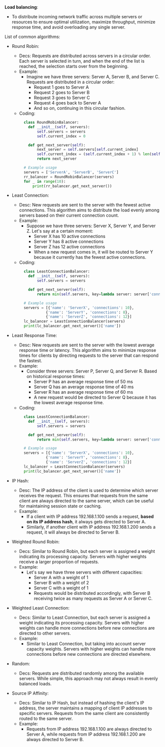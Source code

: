 **Load balancing**: 
  - To distribute incoming network traffic across multiple servers or resources to ensure optimal utilization, maximize throughput, minimize response time, and avoid overloading any single server.

List of common algorithms:
  - Round Robin: 
    - Decs: Requests are distributed across servers in a circular order. Each server is selected in turn, and when the end of the list is reached, the selection starts over from the beginning.
    - Example:
      - Imagine we have three servers: Server A, Server B, and Server C. Requests are distributed in a circular order:
        - Request 1 goes to Server A
        - Request 2 goes to Server B
        - Request 3 goes to Server C
        - Request 4 goes back to Server A
        - And so on, continuing in this circular fashion.
    - Coding:
      ```python
        class RoundRobinBalancer:
          def __init__(self, servers):
              self.servers = servers
              self.current_index = 0

          def get_next_server(self):
              next_server = self.servers[self.current_index]
              self.current_index = (self.current_index + 1) % len(self.servers)
              return next_server

        # Example usage
        servers = ['ServerA', 'ServerB', 'ServerC']
        rr_balancer = RoundRobinBalancer(servers)
        for _ in range(10):
            print(rr_balancer.get_next_server())
      ```

  - Least Connection: 
    - Desc: New requests are sent to the server with the fewest active connections. This algorithm aims to distribute the load evenly among servers based on their current connection count.
    - Example:
      - Suppose we have three servers: Server X, Server Y, and Server Z. Let's say at a certain moment:
        - Server X has 10 active connections
        - Server Y has 8 active connections
        - Server Z has 12 active connections
        - When a new request comes in, it will be routed to Server Y because it currently has the fewest active connections.
    - Coding:
      ```python
        class LeastConnectionBalancer:
          def __init__(self, servers):
              self.servers = servers

          def get_next_server(self):
              return min(self.servers, key=lambda server: server['connections'])

        # Example usage
        servers = [{'name': 'ServerX', 'connections': 10},
                  {'name': 'ServerY', 'connections': 8},
                  {'name': 'ServerZ', 'connections': 12}]
        lc_balancer = LeastConnectionBalancer(servers)
        print(lc_balancer.get_next_server()['name'])
      ```

  - Least Response Time: 
    - Desc: New requests are sent to the server with the lowest average response time or latency. This algorithm aims to minimize response times for clients by directing requests to the server that can respond the fastest.
    - Example:
      - Consider three servers: Server P, Server Q, and Server R. Based on historical response times:
        - Server P has an average response time of 50 ms
        - Server Q has an average response time of 40 ms
        - Server R has an average response time of 60 ms
        - A new request would be directed to Server Q because it has the lowest average response time.
    - Coding:
      ```python
        class LeastConnectionBalancer:
          def __init__(self, servers):
              self.servers = servers

          def get_next_server(self):
              return min(self.servers, key=lambda server: server['connections'])

        # Example usage
        servers = [{'name': 'ServerX', 'connections': 10},
                  {'name': 'ServerY', 'connections': 8},
                  {'name': 'ServerZ', 'connections': 12}]
        lc_balancer = LeastConnectionBalancer(servers)
        print(lc_balancer.get_next_server()['name'])
      ```

  - IP Hash: 
    - Desc: The IP address of the client is used to determine which server receives the request. This ensures that requests from the same client are always directed to the same server, which can be useful for maintaining session state or caching.
    - Example:
      - If a client with IP address 192.168.1.100 sends a request, **based on its IP address hash**, it always gets directed to Server A. 
      - Similarly, if another client with IP address 192.168.1.200 sends a request, it will always be directed to Server B.

  - Weighted Round Robin: 
    - Decs: Similar to Round Robin, but each server is assigned a weight indicating its processing capacity. Servers with higher weights receive a larger proportion of requests.
    - Example:
      - Let's say we have three servers with different capacities:
        - Server A with a weight of 1
        - Server B with a weight of 2
        - Server C with a weight of 1
        - Requests would be distributed accordingly, with Server B receiving twice as many requests as Server A or Server C.

  - Weighted Least Connection: 
    - Decs: Similar to Least Connection, but each server is assigned a weight indicating its processing capacity. Servers with higher weights can handle more connections before new connections are directed to other servers.
    - Example:
      - Similar to Least Connection, but taking into account server capacity weights. Servers with higher weights can handle more connections before new connections are directed elsewhere.

  - Random: 
    - Decs: Requests are distributed randomly among the available servers. While simple, this approach may not always result in evenly balanced loads.

  - Source IP Affinity: 
    - Decs: Similar to IP Hash, but instead of hashing the client's IP address, the server maintains a mapping of client IP addresses to specific servers. Requests from the same client are consistently routed to the same server.
    - Example:
      - Requests from IP address 192.168.1.100 are always directed to Server A, while requests from IP address 192.168.1.200 are always directed to Server B.